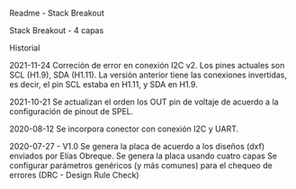 Readme - Stack Breakout

Stack Breakout - 4 capas

Historial

2021-11-24
Correción de error en conexión I2C v2. Los pines actuales son SCL (H1.9), SDA (H1.11). 
La versión anterior tiene las conexiones invertidas, es decir, el pin SCL estaba en H1.11, y SDA en H1.9.


2021-10-21
Se actualizan el orden los OUT pin de voltaje de acuerdo a la configuración de pinout de SPEL.

2020-08-12
Se incorpora conector con conexión I2C y UART.

2020-07-27 - V1.0
Se genera la placa de acuerdo a los diseños (dxf) enviados por Elías Obreque.
Se genera la placa usando cuatro capas
Se configurar parámetros genéricos (y más comunes) para el chequeo de errores (DRC - Design Rule Check)
